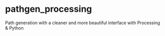 # pathgen_processing
Path generation with a cleaner and more beautiful interface with Processing &amp; Python
